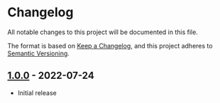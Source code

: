 # Changelog

All notable changes to this project will be documented in this file.

The format is based on [Keep a Changelog](https://keepachangelog.com/en/1.0.0/),
and this project adheres to [Semantic Versioning](https://semver.org/spec/v2.0.0.html).

## [1.0.0] - 2022-07-24

- Initial release

[1.0.0]: https://github.com/Pustur/genshin-impact-team-randomizer/releases/tag/1.0.0
